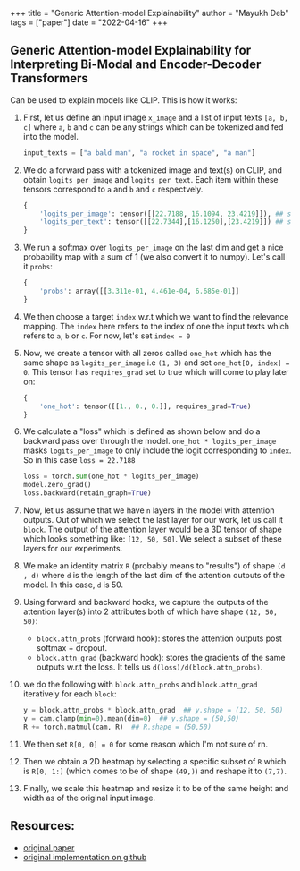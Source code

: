 +++
title = "Generic Attention-model Explainability"
author = "Mayukh Deb"
tags = ["paper"]
date = "2022-04-16"
+++


## Generic Attention-model Explainability for Interpreting Bi-Modal and Encoder-Decoder Transformers

Can be used to explain models like CLIP. This is how it works:

1. First, let us define an input image `x_image` and a list of input texts `[a, b, c]` where `a`, `b` and `c` can be any strings which can be tokenized and fed into the model.

    ```python
    input_texts = ["a bald man", "a rocket in space", "a man"]
    ```

2. We do a forward pass with a tokenized image and text(s) on CLIP, and obtain `logits_per_image` and `logits_per_text`. Each item within these tensors correspond to `a` and `b` and `c` respectvely.

    ```python
    {
        'logits_per_image': tensor([[22.7188, 16.1094, 23.4219]]), ## shape: 1,3
        'logits_per_text': tensor([[22.7344],[16.1250],[23.4219]]) ## shape: 3,1
    }
    ```

3. We run a softmax over `logits_per_image` on the last dim and get a nice probability map with a sum of 1 (we also convert it to numpy). Let's call it `probs`: 

    ```python
    {
        'probs': array([[3.311e-01, 4.461e-04, 6.685e-01]]
    }
    ```

4. We then choose a target `index` w.r.t which we want to find the relevance mapping. The `index` here refers to the index of one the input texts which refers to `a`, `b` or `c`.  For now, let's set `index = 0`

5. Now, we create a tensor with all zeros called `one_hot` which has the same shape as `logits_per_image` i.e `(1, 3)` and set `one_hot[0, index] = 0`. This tensor has `requires_grad` set to true which will come to play later on:

    ```python
    {
        'one_hot': tensor([[1., 0., 0.]], requires_grad=True)
    }
    ```

6. We calculate a "loss" which is defined as shown below and do a backward pass over through the model. `one_hot * logits_per_image` masks `logits_per_image` to only include the logit corresponding to `index`. So in this case `loss = 22.7188`

    ```python
    loss = torch.sum(one_hot * logits_per_image)
    model.zero_grad()
    loss.backward(retain_graph=True)
    ```

7. Now, let us assume that we have `n` layers in the model with attention outputs. Out of which we select the last layer for our work, let us call it `block`. The output of the attention layer would be a 3D tensor of shape which looks something like: `[12, 50, 50]`.  We select a subset of these layers for our experiments.

8. We make an identity matrix `R` (probably means to "results") of shape `(d , d)` where `d` is the length of the last dim of the attention outputs of the model. In this case, `d` is 50.

9. Using forward and backward hooks, we capture the outputs of the attention layer(s) into 2 attributes both of which have shape `(12, 50, 50)`:

    *  `block.attn_probs` (forward hook): stores the attention outputs post softmax + dropout. 
    * `block.attn_grad` (backward hook): stores the gradients of the same outputs w.r.t the loss. It tells us `d(loss)/d(block.attn_probs)`. 

10. we do the following with `block.attn_probs` and `block.attn_grad` iteratively for each `block`:

    ```python
    y = block.attn_probs * block.attn_grad  ## y.shape = (12, 50, 50)
    y = cam.clamp(min=0).mean(dim=0)  ## y.shape = (50,50)
    R += torch.matmul(cam, R)  ## R.shape = (50,50) 
    ```

11. We then set `R[0, 0] = 0` for some reason which I'm not sure of rn. 

12. Then we obtain a 2D heatmap by selecting a specific subset of `R` which is `R[0, 1:]` (which comes to be of shape `(49,)`) and reshape it to `(7,7)`.

13. Finally, we scale this heatmap and resize it to be of the same height and width as of the original input image. 

## Resources:

* [original paper](https://arxiv.org/pdf/2103.15679.pdf)
* [original implementation on github](https://github.com/hila-chefer/Transformer-MM-Explainability)

 